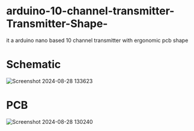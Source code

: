 # arduino-10-channel-transmitter-Transmitter-Shape-
it a arduino nano based 10 channel transmitter with ergonomic pcb shape
# Schematic
![Screenshot 2024-08-28 133623](https://github.com/user-attachments/assets/6f41bf7a-5860-444b-b3b1-42bf53b2990a)
# PCB
![Screenshot 2024-08-28 130240](https://github.com/user-attachments/assets/0a7a2e62-82f9-4e52-8ec2-ed20f61ec41f)
